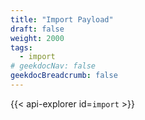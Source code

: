 ```yaml
---
title: "Import Payload"
draft: false
weight: 2000
tags:
  - import
# geekdocNav: false
geekdocBreadcrumb: false
---
```


{{< api-explorer id=`import` >}}

